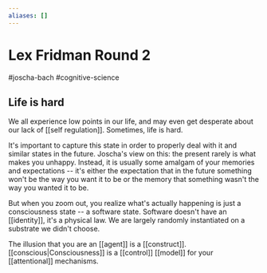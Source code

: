 ```yaml
---
aliases: []
---
```

# Lex Fridman Round 2
#joscha-bach #cognitive-science 

## Life is hard

We all experience low points in our life, and may even get desperate about our lack of [[self regulation]]. Sometimes, life is hard.

It's important to capture this state in order to properly deal with it and similar states in the future. Joscha's view on this: the present rarely is what makes you unhappy. Instead, it is usually some amalgam of your memories and expectations -- it's either the expectation that in the future something won't be the way you want it to be or the memory that something wasn't the way you wanted it to be.

But when you zoom out, you realize what's actually happening is just a consciousness state -- a software state. Software doesn't have an [[identity]], it's a physical law. We are largely randomly instantiated on a substrate we didn't choose.

The illusion that you are an [[agent]] is a [[construct]]. [[conscious|Consciousness]] is a [[control]] [[model]] for your [[attentional]] mechanisms.